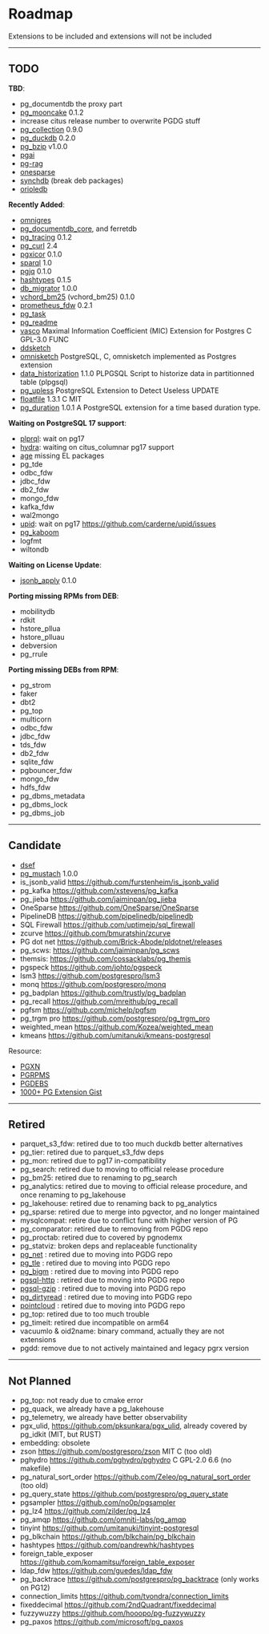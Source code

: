 # Roadmap

Extensions to be included and extensions will not be included

--------

## TODO

**TBD**:

- pg_documentdb the proxy part
- [pg_mooncake](https://github.com/Mooncake-Labs/pg_mooncake/releases/tag/v0.1.2) 0.1.2
- increase citus release number to overwrite PGDG stuff
- [pg_collection](https://github.com/aws/pgcollection) 0.9.0
- [pg_duckdb](https://github.com/duckdb/pg_duckdb/releases/tag/v0.3.1) 0.2.0
- [pg_bzip](https://github.com/steve-chavez/pg_bzip) v1.0.0
- [pgai](https://github.com/timescale/pgai)
- [pg-rag](https://github.com/nearform/pg-rag)
- [onesparse](https://github.com/OneSparse/OneSparse)
- [synchdb](https://github.com/Hornetlabs/synchdb) (break deb packages)
- [orioledb](https://github.com/orioledb/orioledb)

**Recently Added**:

- [omnigres](https://omnigres.com/)
- [pg_documentdb_core](https://github.com/microsoft/documentdb/tree/main/pg_documentdb_core), and ferretdb
- [pg_tracing](https://github.com/DataDog/pg_tracing) 0.1.2
- [pg_curl](https://github.com/RekGRpth/pg_curl) 2.4
- [pgxicor](https://github.com/Florents-Tselai/pgxicor) 0.1.0
- [sparql](https://github.com/lacanoid/pgsparql) 1.0
- [pgjq](https://github.com/Florents-Tselai/pgJQ) 0.1.0
- [hashtypes](https://github.com/adjust/hashtypes/) 0.1.5
- [db_migrator](https://github.com/cybertec-postgresql/db_migrator) 1.0.0
- [vchord_bm25](https://github.com/tensorchord/VectorChord-bm25) (vchord_bm25) 0.1.0
- [prometheus_fdw](https://github.com/tembo-io/prometheus_fdw/) 0.2.1
- [pg_task](https://github.com/RekGRpth/pg_task)
- [pg_readme](https://github.com/bigsmoke/pg_readme)
- [vasco](https://github.com/Florents-Tselai/vasco) Maximal Information Coefficient (MIC) Extension for Postgres C GPL-3.0 FUNC
- [ddsketch](https://github.com/tvondra/ddsketch)
- [omnisketch](https://github.com/tvondra/omnisketch) PostgreSQL, C, omnisketch implemented as Postgres extension
- [data_historization](https://github.com/rodo/postgresql-data-historization) 1.1.0  PLPGSQL Script to historize data in partitionned table (plpgsql)
- [pg_upless](https://pgxn.org/dist/pg_upless/0.0.2/) PostgreSQL Extension to Detect Useless UPDATE
- [floatfile](https://github.com/pjungwir/floatfile) 1.3.1 C MIT
- [pg_duration](https://github.com/jkosh44/pg_duration/) 1.0.1 A PostgreSQL extension for a time based duration type.

**Waiting on PostgreSQL 17 support**:

- [plprql](https://github.com/kaspermarstal/plprql): wait on pg17
- [hydra](https://github.com/hydradatabase/hydra): waiting on citus_columnar pg17 support
- [age](https://github.com/apache/age) missing EL packages
- pg_tde
- odbc_fdw
- jdbc_fdw
- db2_fdw
- mongo_fdw
- kafka_fdw
- wal2mongo
- [upid](https://github.com/carderne/upid): wait on pg17 https://github.com/carderne/upid/issues
- [pg_kaboom](https://github.com/pgguru/pg_kaboom/)
- logfmt
- wiltondb

**Waiting on License Update**:

- [jsonb_apply](https://github.com/Florents-Tselai/jsonb_apply) 0.1.0


**Porting missing RPMs from DEB**:

- mobilitydb
- rdkit
- hstore_pllua
- hstore_plluau
- debversion
- pg_rrule

**Porting missing DEBs from RPM**:

- pg_strom
- faker
- dbt2
- pg_top
- multicorn
- odbc_fdw
- jdbc_fdw
- tds_fdw
- db2_fdw
- sqlite_fdw
- pgbouncer_fdw
- mongo_fdw
- hdfs_fdw
- pg_dbms_metadata
- pg_dbms_lock
- pg_dbms_job


--------

## Candidate

- [dsef](https://github.com/ardentperf/dsef/)
- [pg_mustach](https://github.com/RekGRpth/pg_mustach) 1.0.0
- is_jsonb_valid https://github.com/furstenheim/is_jsonb_valid
- pg_kafka https://github.com/xstevens/pg_kafka
- pg_jieba https://github.com/jaiminpan/pg_jieba
- OneSparse https://github.com/OneSparse/OneSparse
- PipelineDB https://github.com/pipelinedb/pipelinedb
- SQL Firewall https://github.com/uptimejp/sql_firewall
- zcurve https://github.com/bmuratshin/zcurve
- PG dot net https://github.com/Brick-Abode/pldotnet/releases
- pg_scws: https://github.com/jaiminpan/pg_scws
- themsis: https://github.com/cossacklabs/pg_themis
- pgspeck https://github.com/johto/pgspeck
- lsm3 https://github.com/postgrespro/lsm3
- monq https://github.com/postgrespro/monq
- pg_badplan https://github.com/trustly/pg_badplan
- pg_recall https://github.com/mreithub/pg_recall
- pgfsm https://github.com/michelp/pgfsm
- pg_trgm pro https://github.com/postgrespro/pg_trgm_pro
- weighted_mean https://github.com/Kozea/weighted_mean
- kmeans https://github.com/umitanuki/kmeans-postgresql

Resource:

- [PGXN](https://pgxn.org/)
- [PGRPMS](https://git.postgresql.org/gitweb/?p=pgrpms.git;a=summary)
- [PGDEBS](https://salsa.debian.org/postgresql)
- [1000+ PG Extension Gist](https://gist.github.com/joelonsql/e5aa27f8cc9bd22b8999b7de8aee9d47)


--------

## Retired

- parquet_s3_fdw: retired due to too much duckdb better alternatives
- pg_tier: retired due to parquet_s3_fdw deps
- pg_mon: retired due to pg17 in-compatibility
- pg_search: retired due to moving to official release procedure
- pg_bm25: retired due to renaming to pg_search
- pg_analytics: retired due to moving to official release procedure, and once renaming to pg_lakehouse
- pg_lakehouse: retired due to renaming back to pg_analytics
- pg_sparse: retired due to merge into pgvector, and no longer maintained
- mysqlcompat: retire due to conflict func with higher version of PG
- pg_comparator: retired due to removing from PGDG repo 
- pg_proctab: retired due to covered by pgnodemx
- pg_statviz: broken deps and replaceable functionality
- [pg_net](https://github.com/supabase/pg_net)             : retired due to moving into PGDG repo
- [pg_tle](https://github.com/aws/pg_tle)                  : retired due to moving into PGDG repo
- [pg_bigm](https://github.com/pgbigm/pg_bigm)             : retired due to moving into PGDG repo
- [pgsql-http](https://github.com/pramsey/pgsql-http)      : retired due to moving into PGDG repo
- [pgsql-gzip](https://github.com/pramsey/pgsql-gzip)      : retired due to moving into PGDG repo
- [pg_dirtyread](https://github.com/df7cb/pg_dirtyread)    : retired due to moving into PGDG repo
- [pointcloud](https://github.com/pgpointcloud/pointcloud) : retired due to moving into PGDG repo
- pg_top: retired due to too much trouble
- pg_timeit: retired due incompatible on arm64
- vacuumlo & oid2name: binary command, actually they are not extensions
- pgdd: remove due to not actively maintained and legacy pgrx version


--------

## Not Planned

- pg_top: not ready due to cmake error
- pg_quack, we already have a pg_lakehouse
- pg_telemetry, we already have better observability
- pgx_ulid, https://github.com/pksunkara/pgx_ulid, already covered by pg_idkit (MIT, but RUST)
- embedding: obsolete
- zson https://github.com/postgrespro/zson MIT C (too old)
- pghydro https://github.com/pghydro/pghydro C GPL-2.0 6.6 (no makefile)
- pg_natural_sort_order https://github.com/Zeleo/pg_natural_sort_order (too old)
- pg_query_state https://github.com/postgrespro/pg_query_state
- pgsampler https://github.com/no0p/pgsampler
- pg_lz4 https://github.com/zilder/pg_lz4
- pg_amqp https://github.com/omniti-labs/pg_amqp
- tinyint https://github.com/umitanuki/tinyint-postgresql
- pg_blkchain https://github.com/blkchain/pg_blkchain
- hashtypes https://github.com/pandrewhk/hashtypes
- foreign_table_exposer https://github.com/komamitsu/foreign_table_exposer
- ldap_fdw https://github.com/guedes/ldap_fdw
- pg_backtrace https://github.com/postgrespro/pg_backtrace (only works on PG12)
- connection_limits https://github.com/tvondra/connection_limits
- fixeddecimal https://github.com/2ndQuadrant/fixeddecimal
- fuzzywuzzy https://github.com/hooopo/pg-fuzzywuzzy
- pg_paxos https://github.com/microsoft/pg_paxos
